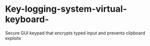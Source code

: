 # Key-logging-system-virtual-keyboard-
Secure GUI keypad that encrypts typed input and prevents clipboard exploits
